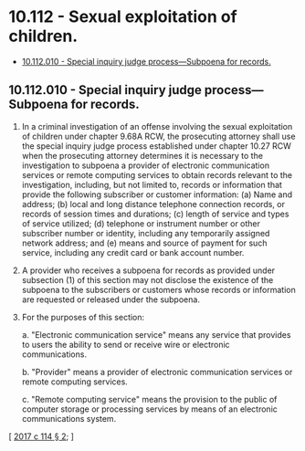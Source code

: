 # 10.112 - Sexual exploitation of children.
* [10.112.010 - Special inquiry judge process—Subpoena for records.](#10112010---special-inquiry-judge-processsubpoena-for-records)
## 10.112.010 - Special inquiry judge process—Subpoena for records.
1. In a criminal investigation of an offense involving the sexual exploitation of children under chapter 9.68A RCW, the prosecuting attorney shall use the special inquiry judge process established under chapter 10.27 RCW when the prosecuting attorney determines it is necessary to the investigation to subpoena a provider of electronic communication services or remote computing services to obtain records relevant to the investigation, including, but not limited to, records or information that provide the following subscriber or customer information: (a) Name and address; (b) local and long distance telephone connection records, or records of session times and durations; (c) length of service and types of service utilized; (d) telephone or instrument number or other subscriber number or identity, including any temporarily assigned network address; and (e) means and source of payment for such service, including any credit card or bank account number.

2. A provider who receives a subpoena for records as provided under subsection (1) of this section may not disclose the existence of the subpoena to the subscribers or customers whose records or information are requested or released under the subpoena.

3. For the purposes of this section:

   a. "Electronic communication service" means any service that provides to users the ability to send or receive wire or electronic communications.

   b. "Provider" means a provider of electronic communication services or remote computing services.

   c. "Remote computing service" means the provision to the public of computer storage or processing services by means of an electronic communications system.

\[ [2017 c 114 § 2](http://lawfilesext.leg.wa.gov/biennium/2017-18/Pdf/Bills/Session%20Laws/House/1728.SL.pdf?cite=2017%20c%20114%20§%202); \]

